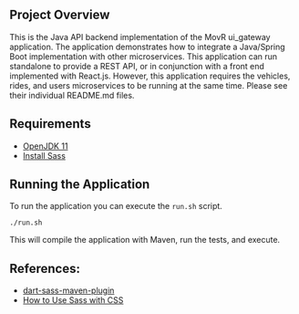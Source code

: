 ## Project Overview
This is the Java API backend implementation of the MovR ui_gateway application. 
The application demonstrates how to integrate a Java/Spring Boot 
implementation with other microservices. This application can run
standalone to provide a REST API, or in conjunction with a front
end implemented with React.js. 
However, this application requires the vehicles, rides, and users microservices to be running at the same time. Please see their individual README.md files.

## Requirements

- [OpenJDK 11](https://openjdk.org/projects/jdk/11/)
- [Install Sass](https://sass-lang.com/install/)


## Running the Application

To run the application you can execute the `run.sh` script.

```
./run.sh
```

This will compile the application with Maven, run the tests, and execute.

## References:

- [dart-sass-maven-plugin](https://github.com/cleydyr/dart-sass-maven-plugin)
- [How to Use Sass with CSS](https://www.freecodecamp.org/news/how-to-use-sass-with-css/)
